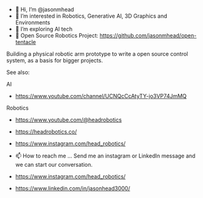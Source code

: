 - 👋 Hi, I’m @jasonmhead
- 👀 I’m interested in Robotics, Generative AI, 3D Graphics and Environments 
- 🌱 I’m exploring AI tech
- 💞️ Open Source Robotics Project: https://github.com/jasonmhead/open-tentacle

Building a physical robotic arm prototype to write a open source control system, as a basis for bigger projects.

See also: 

AI
- https://www.youtube.com/channel/UCNQcCcAtyTY-jo3VP74JmMQ

Robotics
 - https://www.youtube.com/@headrobotics
 - https://headrobotics.co/
 - https://www.instagram.com/head_robotics/


- 📫 How to reach me ...
Send me an instagram or LinkedIn message and we can start our conversation.
 - https://www.instagram.com/head_robotics/
 - https://www.linkedin.com/in/jasonhead3000/
